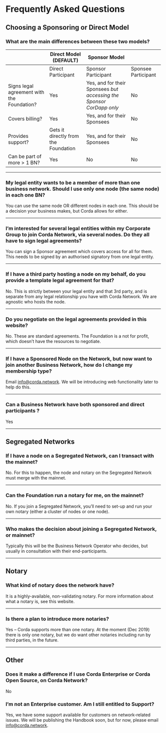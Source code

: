 # Frequently Asked Questions

## Choosing a Sponsoring or Direct Model

### What are the main differences between these two models?

|                                            | **Direct Model (DEFAULT)**           | **Sponsor Model**                                                    |                     |
|--------------------------------------------|--------------------------------------|----------------------------------------------------------------------|---------------------|
|                                            | Direct Participant                   | Sponsor Participant                                                  | Sponsee Participant |
| Signs legal agreement with the Foundation? | Yes                                  | Yes, and for their Sponsees _but accessing the Sponsor CorDapp only_ | No                  |
| Covers billing?                            | Yes                                  | Yes, and for their Sponsees                                          | No                  |
| Provides support?                          | Gets it directly from the Foundation | Yes, and for their Sponsees                                          | No                  |
| Can be part of more > 1 BN?                | Yes                                  | No                                                                   | No                  |

---

### My legal entity wants to be a member of more than one business network. Should I use only one node (the same node) in each one BN?

You can use the same node OR different nodes in each one. This should be a decision your business makes, but Corda allows for either.

---

### I’m interested for several legal entities within my Corporate Group to join Corda Network, via several nodes. Do they all have to sign legal agreements?

You can sign a Sponsor agreement which covers access for all for them. This needs to be signed by an authorised signatory from one legal entity.

---

### If I have a third party hosting a node on my behalf, do you provide a template legal agreement for that?

No. This is strictly between your legal entity and that 3rd party, and is separate from any legal relationship you have with Corda Network. We are agnostic who hosts the node.

---

### Do you negotiate on the legal agreements provided in this website?

No. These are standard agreements. The Foundation is a not for profit, which doesn’t have the resources to negotiate.

---

### If I have a Sponsored Node on the Network, but now want to join another Business Network, how do I change my membership type?

Email info@corda.network. We will be introducing web functionality later to help do this.

---

### Can a Business Network have both sponsored and direct participants ?

Yes

---

## Segregated Networks

### If I have a node on a Segregated Network, can I transact with the mainnet?

No. For this to happen, the node and notary on the Segregated Network must merge with the mainnet.

---

### Can the Foundation run a notary for me, on the mainnet?

No. If you join a Segregated Network, you’ll need to set-up and run your own notary (either a cluster of nodes or one node). 

---

### Who makes the decision about joining a Segregated Network, or mainnet?

Typically this will be the Business Network Operator who decides, but usually in consultation with their end-participants.

---

## Notary

### What kind of notary does the network have?

It is a highly-available, non-validating notary. For more information about what a notary is, see this website. 

---

### Is there a plan to introduce more notaries?

Yes – Corda supports more than one notary. At the moment (Dec 2019) there is only one notary, but we do want other notaries including run by third parties, in the future.

---

## Other

### Does it make a difference if I use Corda Enterprise or Corda Open Source, on Corda Network?

No

### I’m not an Enterprise customer. Am I still entitled to Support?

Yes, we have some support available for customers on network-related issues. We will be publishing the Handbook soon, but for now, please email info@corda.network.
